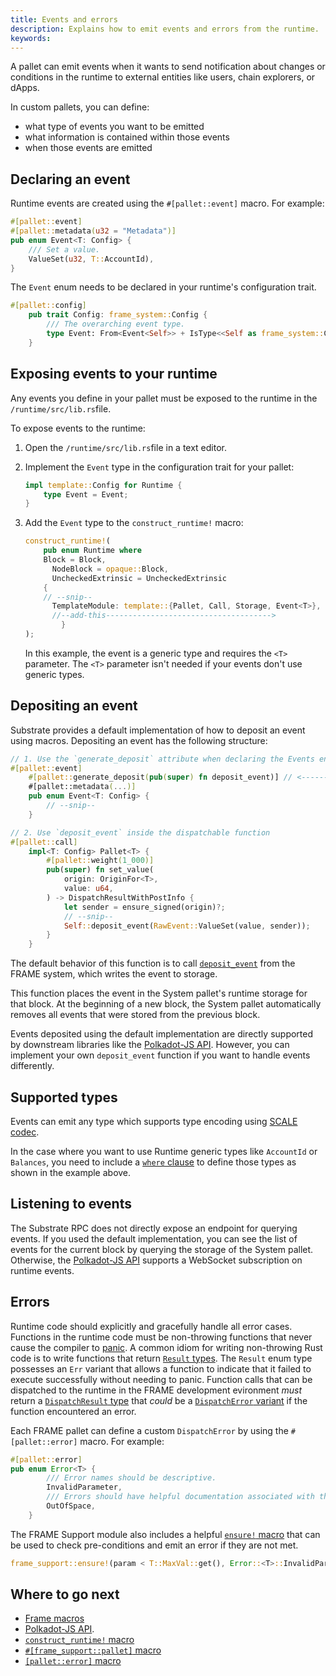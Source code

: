 ```yaml
---
title: Events and errors
description: Explains how to emit events and errors from the runtime.
keywords:
---
```


A pallet can emit events when it wants to send notification about changes or conditions in the runtime to external entities like users, chain explorers, or dApps.

In custom pallets, you can define:

- what type of events you want to be emitted 
- what information is contained within those events
- when those events are emitted

## Declaring an event

Runtime events are created using the `#[pallet::event]` macro.
For example:

```rust
#[pallet::event]
#[pallet::metadata(u32 = "Metadata")]
pub enum Event<T: Config> {
	/// Set a value.
	ValueSet(u32, T::AccountId),
}
```

The `Event` enum needs to be declared in your runtime's configuration trait.

```rust
#[pallet::config]
	pub trait Config: frame_system::Config {
		/// The overarching event type.
		type Event: From<Event<Self>> + IsType<<Self as frame_system::Config>::Event>;
	}
```

## Exposing events to your runtime

Any events you define in your pallet must be exposed to the runtime in the `/runtime/src/lib.rs`file.

To expose events to the runtime:

1. Open the `/runtime/src/lib.rs`file in a text editor.
   
1. Implement the `Event` type in the configuration trait for your pallet:
   
	 ```rust
	 impl template::Config for Runtime {
		 type Event = Event;
	 }
	 ```

1. Add the `Event` type to the `construct_runtime!` macro:
   
	 ```rust
	 construct_runtime!(
		 pub enum Runtime where
	  	 Block = Block,
		   NodeBlock = opaque::Block,
		   UncheckedExtrinsic = UncheckedExtrinsic
		 {
	     // --snip--
		   TemplateModule: template::{Pallet, Call, Storage, Event<T>},
		   //--add-this------------------------------------->
			 }
	 );
   ```
	 
	 In this example, the event is a generic type and requires the `<T>` parameter.
	 The `<T>` parameter isn't needed if your events don't use generic types.

## Depositing an event

Substrate provides a default implementation of how to deposit an event using macros.
Depositing an event has the following structure:

```rust
// 1. Use the `generate_deposit` attribute when declaring the Events enum.
#[pallet::event]
	#[pallet::generate_deposit(pub(super) fn deposit_event)] // <------ here ----
	#[pallet::metadata(...)]
	pub enum Event<T: Config> {
		// --snip--
	}

// 2. Use `deposit_event` inside the dispatchable function
#[pallet::call]
	impl<T: Config> Pallet<T> {
		#[pallet::weight(1_000)]
		pub(super) fn set_value(
			origin: OriginFor<T>,
			value: u64,
		) -> DispatchResultWithPostInfo {
			let sender = ensure_signed(origin)?;
			// --snip--
			Self::deposit_event(RawEvent::ValueSet(value, sender));
		}
	}
```

The default behavior of this function is to call [`deposit_event`](https://paritytech.github.io/substrate/master/frame_system/pallet/struct.Pallet.html#method.deposit_event) from the FRAME system, which writes the event to storage.

This function places the event in the System pallet's runtime storage for that block.
At the beginning of a new block, the System pallet automatically removes all events that were stored from the previous block.

Events deposited using the default implementation are directly supported by downstream libraries like the [Polkadot-JS API](https://github.com/polkadot-js/api).
However, you can implement your own `deposit_event` function if you want to handle events differently.

## Supported types

Events can emit any type which supports type encoding using [SCALE codec](/reference/scale-codec).

In the case where you want to use Runtime generic types like `AccountId` or `Balances`, you need to
include a [`where` clause](https://doc.rust-lang.org/rust-by-example/generics/where.html) to define
those types as shown in the example above.

## Listening to events

The Substrate RPC does not directly expose an endpoint for querying events.
If you used the default implementation, you can see the list of events for the current block by querying the storage of the System pallet.
Otherwise, the [Polkadot-JS API](https://github.com/polkadot-js/api) supports a WebSocket subscription on runtime events.

## Errors

Runtime code should explicitly and gracefully handle all error cases.
Functions in the runtime code must be non-throwing functions that never cause the compiler to [panic](https://doc.rust-lang.org/book/ch09-03-to-panic-or-not-to-panic.html).
A common idiom for writing non-throwing Rust code is to write functions that return [`Result` types](https://paritytech.github.io/substrate/master/frame_support/dispatch/result/enum.Result.html).
The `Result` enum type possesses an `Err` variant that allows a function to indicate that it failed to execute successfully without needing to panic. 
Function calls that can be dispatched to the runtime in the FRAME development evironment _must_ return a [`DispatchResult` type](https://paritytech.github.io/substrate/master/frame_support/dispatch/type.DispatchResult.html) that _could_ be a [`DispatchError` variant](https://paritytech.github.io/substrate/master/frame_support/dispatch/enum.DispatchError.html) if the function encountered an error.

Each FRAME pallet can define a custom `DispatchError` by using the `#[pallet::error]` macro.
For example:

```rust
#[pallet::error]
pub enum Error<T> {
		/// Error names should be descriptive.
		InvalidParameter,
		/// Errors should have helpful documentation associated with them.
		OutOfSpace,
	}
```

The FRAME Support module also includes a helpful [`ensure!` macro](https://paritytech.github.io/substrate/master/frame_support/macro.ensure.html) that can be used to check pre-conditions and emit an error if they are not met.

```rust
frame_support::ensure!(param < T::MaxVal::get(), Error::<T>::InvalidParameter);
```

## Where to go next

- [Frame macros](/reference/frame-macros)
- [Polkadot-JS API](https://github.com/polkadot-js/api).
- [`construct_runtime!` macro](https://paritytech.github.io/substrate/master/frame_support/macro.construct_runtime.html)
- [`#[frame_support::pallet]` macro](https://paritytech.github.io/substrate/master/frame_support/attr.pallet.html)
- [`[pallet::error]` macro](https://paritytech.github.io/substrate/master/frame_support/attr.pallet.html#error-palleterror-optional)
